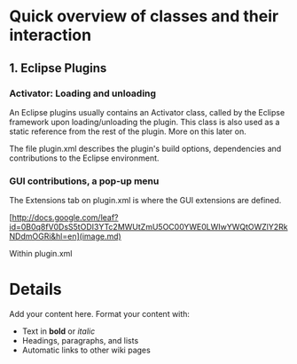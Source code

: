 # Quick overview of classes and their interaction #

## 1. Eclipse Plugins ##

### Activator: Loading and unloading ###
An Eclipse plugins usually contains an Activator class, called by the Eclipse framework upon loading/unloading the plugin. This class is also used as a static reference from the rest of the plugin. More on this later on.

The file plugin.xml describes the plugin's build options, dependencies and contributions to the Eclipse environment.

### GUI contributions, a pop-up menu ###

The Extensions tab on plugin.xml is where the GUI extensions are defined.

[http://docs.google.com/leaf?id=0B0q8fV0DsS5tODI3YTc2MWUtZmU5OC00YWE0LWIwYWQtOWZlY2RkNDdmOGRi&hl=en](image.md)

Within plugin.xml

# Details #

Add your content here.  Format your content with:
  * Text in **bold** or _italic_
  * Headings, paragraphs, and lists
  * Automatic links to other wiki pages